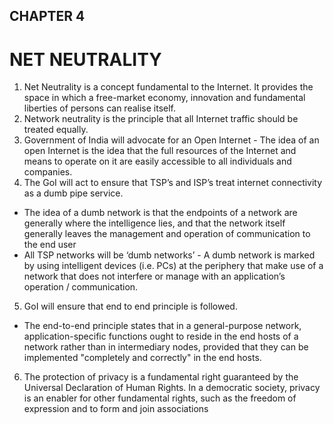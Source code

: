 ﻿## CHAPTER 4
# NET NEUTRALITY

1. Net Neutrality is a concept fundamental to the Internet. It provides the space in which a free-market economy, innovation and fundamental liberties of persons can realise itself. 
2. Network neutrality is the principle that all Internet traffic should be treated equally.
3. Government of India will advocate for an Open Internet - The idea of an open Internet is the idea that the full resources of the Internet and means to operate on it are easily accessible to all individuals and companies. 
4. The GoI will act to ensure that TSP’s and ISP’s treat internet connectivity as a dumb pipe service.
- The idea of a dumb network is that the endpoints of a network are generally where the intelligence lies, and that the network itself generally leaves the management and operation of communication to the end user
- All TSP networks will be ‘dumb networks’ - A dumb network is marked by using intelligent devices (i.e. PCs) at the periphery that make use of a network that does not interfere or manage with an application’s operation / communication.
5. GoI will ensure that end to end principle is followed.
- The end-to-end principle states that in a general-purpose network, application-specific functions ought to reside in the end hosts of a network rather than in intermediary nodes, provided that they can be implemented "completely and correctly" in the end hosts. 
6. The protection of privacy is a fundamental right guaranteed by the Universal Declaration of Human Rights. In a democratic society, privacy is an enabler for other fundamental rights, such as the freedom of expression and to form and join associations

